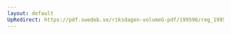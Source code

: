 ```yaml
---
layout: default
UpRedirect: https://pdf.swedeb.se/riksdagen-volumeG-pdf/199596/reg_199596/reg_199596_0034.pdf
---
```

